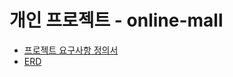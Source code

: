 # 개인 프로젝트 - online-mall

- [프로젝트 요구사항 정의서](https://rare-guan-7d8.notion.site/onlime-mall-1e2185888c784f58b1b19fceb1ede488)
- [ERD](https://www.erdcloud.com/d/fmCSy7ivx4eoWKTMR)
